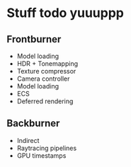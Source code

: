 # Stuff todo yuuuppp

## Frontburner

- Model loading
- HDR + Tonemapping
- Texture compressor
- Camera controller
- Model loading
- ECS
- Deferred rendering

## Backburner

- Indirect
- Raytracing pipelines
- GPU timestamps
